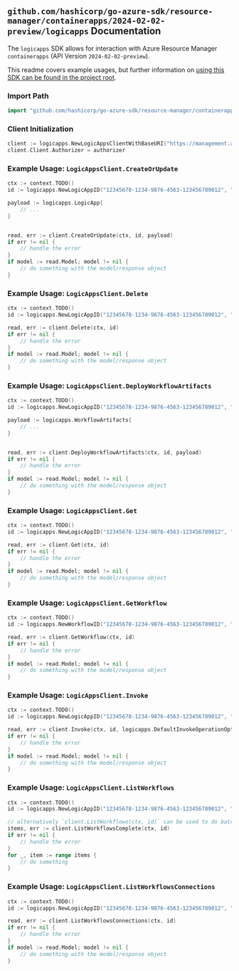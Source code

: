 
## `github.com/hashicorp/go-azure-sdk/resource-manager/containerapps/2024-02-02-preview/logicapps` Documentation

The `logicapps` SDK allows for interaction with Azure Resource Manager `containerapps` (API Version `2024-02-02-preview`).

This readme covers example usages, but further information on [using this SDK can be found in the project root](https://github.com/hashicorp/go-azure-sdk/tree/main/docs).

### Import Path

```go
import "github.com/hashicorp/go-azure-sdk/resource-manager/containerapps/2024-02-02-preview/logicapps"
```


### Client Initialization

```go
client := logicapps.NewLogicAppsClientWithBaseURI("https://management.azure.com")
client.Client.Authorizer = authorizer
```


### Example Usage: `LogicAppsClient.CreateOrUpdate`

```go
ctx := context.TODO()
id := logicapps.NewLogicAppID("12345678-1234-9876-4563-123456789012", "example-resource-group", "containerAppName", "logicAppName")

payload := logicapps.LogicApp{
	// ...
}


read, err := client.CreateOrUpdate(ctx, id, payload)
if err != nil {
	// handle the error
}
if model := read.Model; model != nil {
	// do something with the model/response object
}
```


### Example Usage: `LogicAppsClient.Delete`

```go
ctx := context.TODO()
id := logicapps.NewLogicAppID("12345678-1234-9876-4563-123456789012", "example-resource-group", "containerAppName", "logicAppName")

read, err := client.Delete(ctx, id)
if err != nil {
	// handle the error
}
if model := read.Model; model != nil {
	// do something with the model/response object
}
```


### Example Usage: `LogicAppsClient.DeployWorkflowArtifacts`

```go
ctx := context.TODO()
id := logicapps.NewLogicAppID("12345678-1234-9876-4563-123456789012", "example-resource-group", "containerAppName", "logicAppName")

payload := logicapps.WorkflowArtifacts{
	// ...
}


read, err := client.DeployWorkflowArtifacts(ctx, id, payload)
if err != nil {
	// handle the error
}
if model := read.Model; model != nil {
	// do something with the model/response object
}
```


### Example Usage: `LogicAppsClient.Get`

```go
ctx := context.TODO()
id := logicapps.NewLogicAppID("12345678-1234-9876-4563-123456789012", "example-resource-group", "containerAppName", "logicAppName")

read, err := client.Get(ctx, id)
if err != nil {
	// handle the error
}
if model := read.Model; model != nil {
	// do something with the model/response object
}
```


### Example Usage: `LogicAppsClient.GetWorkflow`

```go
ctx := context.TODO()
id := logicapps.NewWorkflowID("12345678-1234-9876-4563-123456789012", "example-resource-group", "containerAppName", "logicAppName", "workflowName")

read, err := client.GetWorkflow(ctx, id)
if err != nil {
	// handle the error
}
if model := read.Model; model != nil {
	// do something with the model/response object
}
```


### Example Usage: `LogicAppsClient.Invoke`

```go
ctx := context.TODO()
id := logicapps.NewLogicAppID("12345678-1234-9876-4563-123456789012", "example-resource-group", "containerAppName", "logicAppName")

read, err := client.Invoke(ctx, id, logicapps.DefaultInvokeOperationOptions())
if err != nil {
	// handle the error
}
if model := read.Model; model != nil {
	// do something with the model/response object
}
```


### Example Usage: `LogicAppsClient.ListWorkflows`

```go
ctx := context.TODO()
id := logicapps.NewLogicAppID("12345678-1234-9876-4563-123456789012", "example-resource-group", "containerAppName", "logicAppName")

// alternatively `client.ListWorkflows(ctx, id)` can be used to do batched pagination
items, err := client.ListWorkflowsComplete(ctx, id)
if err != nil {
	// handle the error
}
for _, item := range items {
	// do something
}
```


### Example Usage: `LogicAppsClient.ListWorkflowsConnections`

```go
ctx := context.TODO()
id := logicapps.NewLogicAppID("12345678-1234-9876-4563-123456789012", "example-resource-group", "containerAppName", "logicAppName")

read, err := client.ListWorkflowsConnections(ctx, id)
if err != nil {
	// handle the error
}
if model := read.Model; model != nil {
	// do something with the model/response object
}
```
